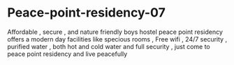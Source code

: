 # Peace-point-residency-07
Affordable , secure , and nature friendly boys hostel  peace point residency offers a modern day facilities like specious rooms , Free wifi , 24/7 security , purified water , both hot and cold water and full security , just come to peace point residency and live peacefully 
